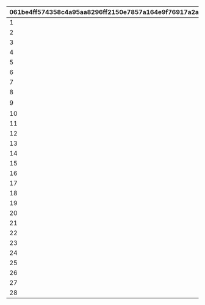 |061be4ff574358c4a95aa8296ff2150e7857a164e9f76917a2a7014f8d2012ae|a41a06918834b516f135db4216faf5fe7fe4c2f6dcb55e0ff6791303e540bbad|bf70de9a26d2d8ef4c16dc68428658ab8c8b9d66fca2c0b8e64d48329f0f34af|62e7be535933bf2cf01e9678a4bfda909b3c63bd9aa89032aaa6c38fd6853787|2e2a5a7dbd747f80bd8f360796ad0435d313e0164403921ada7d7f7393c09b65|6011bd544eb164d164a51f98815f6d928700364adf2655f1f48506ad8ebc5559|
| --- | --- | --- | --- | --- | --- |
|1|||2801|2020/10/31 12:00|2030/12/31 23:59:59|
|2|||2802|2020/11/21 12:00|2030/12/31 23:59:59|
|3|2021/02/16 12:00||2307|2021/02/16 12:00|2030/12/31 23:59:59|
|4|2021/02/16 12:00||2308|2021/02/16 12:00|2030/12/31 23:59:59|
|5|||2806|2021/02/10 12:00|2030/12/31 23:59:59|
|6|2022/03/16 12:00||2808|2021/02/28 12:00|2030/12/31 23:59:59|
|7|||2809|2021/05/31 12:00|2030/12/31 23:59:59|
|8|2021/07/31 12:00||2814|2021/07/31 12:00|2030/12/31 23:59:59|
|9|2022/01/18 12:00|オーマ地域振興ポスター\n『新春トゥンヌス釣上図柄』|2804|2022/01/18 12:00|2030/12/31 23:59:59|
|10|||2816|2022/02/15 05:00|2030/12/31 23:59:59|
|11|||2818|2022/02/28 12:00|2030/12/31 23:59:59|
|12|2022/05/15 15:00||2805|2022/05/15 15:00|2030/12/31 23:59:59|
|13|||2828|2022/09/30 12:00|2030/12/31 23:59:59|
|14|||2829|2022/12/26 19:00|2030/12/31 23:59:59|
|15|||2830|2023/02/15 05:00|2030/12/31 23:59:59|
|16|||2833|2023/02/28 12:00|2030/12/31 23:59:59|
|17|||2834|2023/04/30 12:00|2030/12/31 23:59:59|
|18|||2835|2023/04/30 12:00|2030/12/31 23:59:59|
|19|||2836|2023/04/30 12:00|2030/12/31 23:59:59|
|20|||2837|2023/04/30 12:00|2030/12/31 23:59:59|
|21|||2839|2023/08/31 12:00|2030/12/31 23:59:59|
|22|||2840|2023/08/31 12:00|2030/12/31 23:59:59|
|23|||2844|2024/02/11 05:00|2030/12/31 23:59:59|
|24|||2846|2024/02/12 05:00|2030/12/31 23:59:59|
|25|||2845|2024/02/13 05:00|2030/12/31 23:59:59|
|26|||2843|2024/02/14 05:00|2024/02/14 23:59:59|
|27|||2842|2024/02/15 05:00|2030/12/31 23:59:59|
|28|||2847|2024/08/31 12:00|2030/12/31 23:59:59|